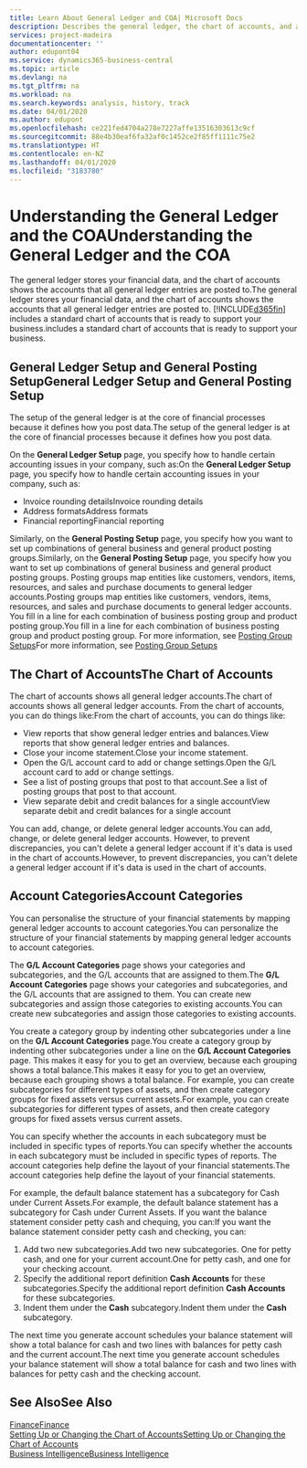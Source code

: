 ```yaml
---
title: Learn About General Ledger and COA| Microsoft Docs
description: Describes the general ledger, the chart of accounts, and account categories.
services: project-madeira
documentationcenter: ''
author: edupont04
ms.service: dynamics365-business-central
ms.topic: article
ms.devlang: na
ms.tgt_pltfrm: na
ms.workload: na
ms.search.keywords: analysis, history, track
ms.date: 04/01/2020
ms.author: edupont
ms.openlocfilehash: ce221fed4704a278e7227affe13516303613c9cf
ms.sourcegitcommit: 88e4b30eaf6fa32af0c1452ce2f85ff1111c75e2
ms.translationtype: HT
ms.contentlocale: en-NZ
ms.lasthandoff: 04/01/2020
ms.locfileid: "3183780"
---
```

# <a name="understanding-the-general-ledger-and-the-coa"></a><span data-ttu-id="86935-103">Understanding the General Ledger and the COA</span><span class="sxs-lookup"><span data-stu-id="86935-103">Understanding the General Ledger and the COA</span></span>
<span data-ttu-id="86935-104">The general ledger stores your financial data, and the chart of accounts shows the accounts that all general ledger entries are posted to.</span><span class="sxs-lookup"><span data-stu-id="86935-104">The general ledger stores your financial data, and the chart of accounts shows the accounts that all general ledger entries are posted to.</span></span> [!INCLUDE[d365fin](includes/d365fin_md.md)] <span data-ttu-id="86935-105">includes a standard chart of accounts that is ready to support your business.</span><span class="sxs-lookup"><span data-stu-id="86935-105">includes a standard chart of accounts that is ready to support your business.</span></span>

## <a name="general-ledger-setup-and-general-posting-setup"></a><span data-ttu-id="86935-106">General Ledger Setup and General Posting Setup</span><span class="sxs-lookup"><span data-stu-id="86935-106">General Ledger Setup and General Posting Setup</span></span>
<span data-ttu-id="86935-107">The setup of the general ledger is at the core of financial processes because it defines how you post data.</span><span class="sxs-lookup"><span data-stu-id="86935-107">The setup of the general ledger is at the core of financial processes because it defines how you post data.</span></span>  

<span data-ttu-id="86935-108">On the **General Ledger Setup** page, you specify how to handle certain accounting issues in your company, such as:</span><span class="sxs-lookup"><span data-stu-id="86935-108">On the **General Ledger Setup** page, you specify how to handle certain accounting issues in your company, such as:</span></span>  

* <span data-ttu-id="86935-109">Invoice rounding details</span><span class="sxs-lookup"><span data-stu-id="86935-109">Invoice rounding details</span></span>  
* <span data-ttu-id="86935-110">Address formats</span><span class="sxs-lookup"><span data-stu-id="86935-110">Address formats</span></span>  
* <span data-ttu-id="86935-111">Financial reporting</span><span class="sxs-lookup"><span data-stu-id="86935-111">Financial reporting</span></span>  

<span data-ttu-id="86935-112">Similarly, on the **General Posting Setup** page, you specify how you want to set up combinations of general business and general product posting groups.</span><span class="sxs-lookup"><span data-stu-id="86935-112">Similarly, on the **General Posting Setup** page, you specify how you want to set up combinations of general business and general product posting groups.</span></span> <span data-ttu-id="86935-113">Posting groups map entities like customers, vendors, items, resources, and sales and purchase documents to general ledger accounts.</span><span class="sxs-lookup"><span data-stu-id="86935-113">Posting groups map entities like customers, vendors, items, resources, and sales and purchase documents to general ledger accounts.</span></span> <span data-ttu-id="86935-114">You fill in a line for each combination of business posting group and product posting group.</span><span class="sxs-lookup"><span data-stu-id="86935-114">You fill in a line for each combination of business posting group and product posting group.</span></span> <span data-ttu-id="86935-115">For more information, see [Posting Group Setups](finance-posting-groups.md)</span><span class="sxs-lookup"><span data-stu-id="86935-115">For more information, see [Posting Group Setups](finance-posting-groups.md)</span></span>  

## <a name="the-chart-of-accounts"></a><span data-ttu-id="86935-116">The Chart of Accounts</span><span class="sxs-lookup"><span data-stu-id="86935-116">The Chart of Accounts</span></span>
<span data-ttu-id="86935-117">The chart of accounts shows all general ledger accounts.</span><span class="sxs-lookup"><span data-stu-id="86935-117">The chart of accounts shows all general ledger accounts.</span></span> <span data-ttu-id="86935-118">From the chart of accounts, you can do things like:</span><span class="sxs-lookup"><span data-stu-id="86935-118">From the chart of accounts, you can do things like:</span></span>  

* <span data-ttu-id="86935-119">View reports that show general ledger entries and balances.</span><span class="sxs-lookup"><span data-stu-id="86935-119">View reports that show general ledger entries and balances.</span></span>  
* <span data-ttu-id="86935-120">Close your income statement.</span><span class="sxs-lookup"><span data-stu-id="86935-120">Close your income statement.</span></span>  
* <span data-ttu-id="86935-121">Open the G/L account card to add or change settings.</span><span class="sxs-lookup"><span data-stu-id="86935-121">Open the G/L account card to add or change settings.</span></span>  
* <span data-ttu-id="86935-122">See a list of posting groups that post to that account.</span><span class="sxs-lookup"><span data-stu-id="86935-122">See a list of posting groups that post to that account.</span></span>
* <span data-ttu-id="86935-123">View separate debit and credit balances for a single account</span><span class="sxs-lookup"><span data-stu-id="86935-123">View separate debit and credit balances for a single account</span></span>  

<span data-ttu-id="86935-124">You can add, change, or delete general ledger accounts.</span><span class="sxs-lookup"><span data-stu-id="86935-124">You can add, change, or delete general ledger accounts.</span></span> <span data-ttu-id="86935-125">However, to prevent discrepancies, you can't delete a general ledger account if it's data is used in the chart of accounts.</span><span class="sxs-lookup"><span data-stu-id="86935-125">However, to prevent discrepancies, you can't delete a general ledger account if it's data is used in the chart of accounts.</span></span>  

## <a name="account-categories"></a><span data-ttu-id="86935-126">Account Categories</span><span class="sxs-lookup"><span data-stu-id="86935-126">Account Categories</span></span>
<span data-ttu-id="86935-127">You can personalise the structure of your financial statements by mapping general ledger accounts to account categories.</span><span class="sxs-lookup"><span data-stu-id="86935-127">You can personalize the structure of your financial statements by mapping general ledger accounts to account categories.</span></span>  

<span data-ttu-id="86935-128">The **G/L Account Categories** page shows your categories and subcategories, and the G/L accounts that are assigned to them.</span><span class="sxs-lookup"><span data-stu-id="86935-128">The **G/L Account Categories** page shows your categories and subcategories, and the G/L accounts that are assigned to them.</span></span> <span data-ttu-id="86935-129">You can create new subcategories and assign those categories to existing accounts.</span><span class="sxs-lookup"><span data-stu-id="86935-129">You can create new subcategories and assign those categories to existing accounts.</span></span>  

<span data-ttu-id="86935-130">You create a category group by indenting other subcategories under a line on the **G/L Account Categories** page.</span><span class="sxs-lookup"><span data-stu-id="86935-130">You create a category group by indenting other subcategories under a line on the **G/L Account Categories** page.</span></span> <span data-ttu-id="86935-131">This makes it easy for you to get an overview, because each grouping shows a total balance.</span><span class="sxs-lookup"><span data-stu-id="86935-131">This makes it easy for you to get an overview, because each grouping shows a total balance.</span></span> <span data-ttu-id="86935-132">For example, you can create subcategories for different types of assets, and then create category groups for fixed assets versus current assets.</span><span class="sxs-lookup"><span data-stu-id="86935-132">For example, you can create subcategories for different types of assets, and then create category groups for fixed assets versus current assets.</span></span>  

<span data-ttu-id="86935-133">You can specify whether the accounts in each subcategory must be included in specific types of reports.</span><span class="sxs-lookup"><span data-stu-id="86935-133">You can specify whether the accounts in each subcategory must be included in specific types of reports.</span></span> <span data-ttu-id="86935-134">The account categories help define the layout of your financial statements.</span><span class="sxs-lookup"><span data-stu-id="86935-134">The account categories help define the layout of your financial statements.</span></span>  

<span data-ttu-id="86935-135">For example, the default balance statement has a subcategory for Cash under Current Assets.</span><span class="sxs-lookup"><span data-stu-id="86935-135">For example, the default balance statement has a subcategory for Cash under Current Assets.</span></span> <span data-ttu-id="86935-136">If you want the balance statement consider petty cash and chequing, you can:</span><span class="sxs-lookup"><span data-stu-id="86935-136">If you want the balance statement consider petty cash and checking, you can:</span></span>  

1. <span data-ttu-id="86935-137">Add two new subcategories.</span><span class="sxs-lookup"><span data-stu-id="86935-137">Add two new subcategories.</span></span> <span data-ttu-id="86935-138">One for petty cash, and one for your current account.</span><span class="sxs-lookup"><span data-stu-id="86935-138">One for petty cash, and one for your checking account.</span></span>  
2. <span data-ttu-id="86935-139">Specify the additional report definition **Cash Accounts** for these subcategories.</span><span class="sxs-lookup"><span data-stu-id="86935-139">Specify the additional report definition **Cash Accounts** for these subcategories.</span></span>  
3. <span data-ttu-id="86935-140">Indent them under the **Cash** subcategory.</span><span class="sxs-lookup"><span data-stu-id="86935-140">Indent them under the **Cash** subcategory.</span></span>  

<span data-ttu-id="86935-141">The next time you generate account schedules your balance statement will show a total balance for cash and two lines with balances for petty cash and the current account.</span><span class="sxs-lookup"><span data-stu-id="86935-141">The next time you generate account schedules your balance statement will show a total balance for cash and two lines with balances for petty cash and the checking account.</span></span>  

## <a name="see-also"></a><span data-ttu-id="86935-142">See Also</span><span class="sxs-lookup"><span data-stu-id="86935-142">See Also</span></span>
[<span data-ttu-id="86935-143">Finance</span><span class="sxs-lookup"><span data-stu-id="86935-143">Finance</span></span>](finance.md)  
[<span data-ttu-id="86935-144">Setting Up or Changing the Chart of Accounts</span><span class="sxs-lookup"><span data-stu-id="86935-144">Setting Up or Changing the Chart of Accounts</span></span>](finance-setup-chart-accounts.md)  
[<span data-ttu-id="86935-145">Business Intelligence</span><span class="sxs-lookup"><span data-stu-id="86935-145">Business Intelligence</span></span>](bi.md)  
